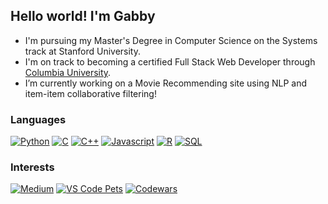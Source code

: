 ## Hello world! I'm Gabby

- I'm pursuing my Master's Degree in Computer Science on the Systems track at Stanford University. <br>
- I'm on track to becoming a certified Full Stack Web Developer through [Columbia University](https://bootcamp.cvn.columbia.edu/coding/). <br>
- I’m currently working on a Movie Recommending site using NLP and item-item collaborative filtering! <br>

### Languages

<a href="https://www.python.org/" target="_blank" rel="noreferrer"><img src="https://img.shields.io/badge/Python-3776AB?style=for-the-badge&logo=python&logoColor=white" alt="Python"/></a>
<a href="https://www.cprogramming.com/" target="_blank" rel="noreferrer"><img src="https://img.shields.io/badge/C-A8B9CC?style=for-the-badge&logo=c&logoColor=white" alt="C"/></a>
<a href="https://isocpp.org/" target="_blank" rel="noreferrer"><img src="https://img.shields.io/badge/C++-00599C?style=for-the-badge&logo=cplusplus&logoColor=white" alt="C++"/></a>
<a href="https://developer.mozilla.org/en-US/docs/Web/JavaScript" target="_blank" rel="noreferrer"><img src="https://img.shields.io/badge/JavaScript-323330?style=for-the-badge&logo=javascript&logoColor=F7DF1E" alt="Javascript"/></a>
<a href="https://www.r-project.org/" target="_blank" rel="noreferrer"><img src="https://img.shields.io/badge/R-276DC3?style=for-the-badge&logo=r&logoColor=white" alt="R"/></a>
<a href="https://www.mysql.com/" target="_blank" rel="noreferrer"><img src="https://img.shields.io/badge/SQL-4479A1?style=for-the-badge&logo=mysql&logoColor=white" alt="SQL"/></a>

### Interests

<a href="https://medium.com/@gabriellecbelanger" target="_blank" rel="noreferrer"><img src="https://img.shields.io/badge/Medium-12100E?style=for-the-badge&logo=medium&logoColor=white" alt="Medium"/></a>
<a href="https://marketplace.visualstudio.com/items?itemName=tonybaloney.vscode-pets" target="_blank" rel="noreferrer"><img src="https://img.shields.io/badge/VS%20Code%20Pets-blueviolet?style=for-the-badge&logo=visual-studio-code" alt="VS Code Pets"/></a>
<a href="https://www.codewars.com/users/gcbel" target="_blank" rel="noreferrer"><img src="https://img.shields.io/badge/Codewars-ff4d4d?style=for-the-badge&logo=codewars&logoColor=white" alt="Codewars"/></a>
